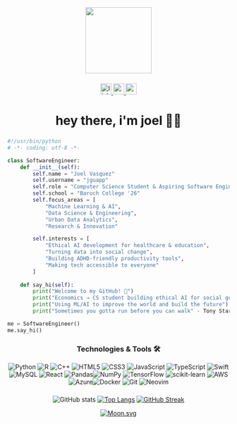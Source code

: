 <div align="center">
  <img height="150" src="https://media.giphy.com/media/v1.Y2lkPTc5MGI3NjExdjBqcjBsZDMxOXRrZ2tvc3l0NzkycGFwZGZ5eWw0bmdsbzJmODhwdSZlcD12MV9zdGlja2Vyc19zZWFyY2gmY3Q9cw/iJsjsm6dhNPiQBvztq/giphy.gif"  />
</div>

###

<div align="center">
  <a href="https://www.linkedin.com/in/jvasquezcs" target="_blank">
    <img src="https://img.shields.io/static/v1?message=LinkedIn&logo=linkedin&label=&color=0077B5&logoColor=white&labelColor=&style=for-the-badge" height="25" alt="linkedin logo" />
  </a>
  <a href="mailto:jfvasq1@gmail.com">
    <img src="https://img.shields.io/static/v1?message=Gmail&logo=gmail&label=&color=D14836&logoColor=white&labelColor=&style=for-the-badge" height="25" alt="gmail logo" />
  </a>
  <a href="https://builtbyjoel.vercel.app/" target="=_blank">
    <img src="https://img.shields.io/badge/Portfolio-%23000000.svg?style=for-the-badge&logo=firefox&logoColor=#FF7139" height="25" alt="portfolio logo" />
  </a>
  
</div>

###

<h1 align="center">hey there, i'm joel 👋🏽</h1>

###

```python
#!/usr/bin/python
# -*- coding: utf-8 -*-

class SoftwareEngineer:
    def __init__(self):
        self.name = "Joel Vasquez"
        self.username = "jguapp"
        self.role = "Computer Science Student & Aspiring Software Engineer"
        self.school = "Baruch College '26"
        self.focus_areas = [
            "Machine Learning & AI",
            "Data Science & Engineering", 
            "Urban Data Analytics",
            "Research & Innovation"

        self.interests = [
            "Ethical AI development for healthcare & education",
            "Turning data into social change",
            "Building ADHD-friendly productivity tools",
            "Making tech accessible to everyone"
        ]
    
    def say_hi(self):
        print("Welcome to my GitHub! 👾")
        print("Economics → CS student building ethical AI for social good.")
        print("Using ML/AI to improve the world and build the future")
        print("Sometimes you gotta run before you can walk" - Tony Stark)

me = SoftwareEngineer()
me.say_hi()
```
  
<h3 align="center">Technologies & Tools  🛠️</h3>

<div align="center">


![Python](https://img.shields.io/badge/python-3670A0?style=for-the-badge&logo=python&logoColor=ffdd54) 	![R](https://img.shields.io/badge/r-%23276DC3.svg?style=for-the-badge&logo=r&logoColor=white) ![C++](https://img.shields.io/badge/c++-%2300599C.svg?style=for-the-badge&logo=c%2B%2B&logoColor=white) ![HTML5](https://img.shields.io/badge/html5-%23E34F26.svg?style=for-the-badge&logo=html5&logoColor=white) ![CSS3](https://img.shields.io/badge/css3-%231572B6.svg?style=for-the-badge&logo=css3&logoColor=white) ![JavaScript](https://img.shields.io/badge/javascript-%23323330.svg?style=for-the-badge&logo=javascript&logoColor=%23F7DF1E) ![TypeScript](https://img.shields.io/badge/typescript-%23007ACC.svg?style=for-the-badge&logo=typescript&logoColor=white) ![Swift](https://img.shields.io/badge/swift-F54A2A?style=for-the-badge&logo=swift&logoColor=white)
![MySQL](https://img.shields.io/badge/mysql-4479A1.svg?style=for-the-badge&logo=mysql&logoColor=white) ![React](https://img.shields.io/badge/react-%2320232a.svg?style=for-the-badge&logo=react&logoColor=%2361DAFB) ![Pandas](https://img.shields.io/badge/pandas-%23150458.svg?style=for-the-badge&logo=pandas&logoColor=white)![NumPy](https://img.shields.io/badge/numpy-%23013243.svg?style=for-the-badge&logo=numpy&logoColor=white) ![TensorFlow](https://img.shields.io/badge/TensorFlow-%23FF6F00.svg?style=for-the-badge&logo=TensorFlow&logoColor=white) ![scikit-learn](https://img.shields.io/badge/scikit--learn-%23F7931E.svg?style=for-the-badge&logo=scikit-learn&logoColor=white) ![AWS](https://img.shields.io/badge/AWS-%23FF9900.svg?style=for-the-badge&logo=amazon-aws&logoColor=white) ![Azure](https://img.shields.io/badge/azure-%230072C6.svg?style=for-the-badge&logo=microsoftazure&logoColor=white)![Docker](https://img.shields.io/badge/docker-%230db7ed.svg?style=for-the-badge&logo=docker&logoColor=white) ![Git](https://img.shields.io/badge/git-%23F05033.svg?style=for-the-badge&logo=git&logoColor=white) ![Neovim](https://img.shields.io/badge/NeoVim-%2357A143.svg?&style=for-the-badge&logo=neovim&logoColor=white) 

</div>

###

<div align="center">

<!-- GitHub Stats with GitHub logo rank icon -->
![GitHub stats](https://github-readme-stats.vercel.app/api?username=jguapp&show_icons=true&theme=material-palenight&rank_icon=github&hide=stars,issues&hide_border=true&include_all_commits=true&bg_color=00000000)  [![Top Langs](https://github-readme-stats.vercel.app/api/top-langs/?username=jguapp&layout=compact&theme=material-palenight&hide=c&hide_border=true&bg_color=00000000)](https://github.com/jguapp) [![GitHub Streak](https://github-readme-streak-stats.herokuapp.com/?user=jguapp&theme=material-palenight&hide_border=true&background=00000000&hide_longest_streak=true)](https://github.com/jguapp)



</div>

<div align="center">
  
  [![Moon.svg](https://moon-svg.minung.dev/moon.svg?theme=ray&rotate=0)](https://moon-svg.minung.dev)
</div>

###


